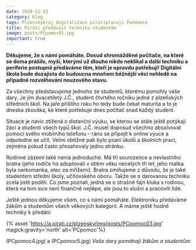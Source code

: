 ```yaml
---
date: 2020-11-23
category: blog
tags: Plzenskykraj digitalizace piratipracuji Pandemie
title: Piráti předávají techniku studentům
image: posts/PCpomoc01.jpg
important: true
---
```

**Děkujeme, že s námi pomáháte. Dosud shromážděné počítače, na které se doma prášilo, myši, kterými už dlouho nikdo neklikal a další techniku a periferie postupně předáváme těm, kteří je opravdu potřebují! Digitální škola bude dozajista do budoucna mnohem běžnější věcí nehledě na případné rozvolňování nouzového stavu.**

Za všechny představujeme jednoho ze studentů, kterému pomohly vaše dary. Je jím dvacetiletý J.Č., student čtvrtého ročníku jedné z plzeňských středních škol. Na jaře příštího roku ho tedy bude čekat maturita a to je dneska zkouška, ke které potřebuje dnes počítač snad každý student.

Situace je navíc ztížená o distanční výuku, se kterou se stále ještě potýkají žáci a studenti všech typů škol. J.Č. musel doposud všechno absolvovat pomocí svého mobilního telefonu – ráno se připojit k online výuce a odpoledne se učit. Velmi obtížné pak bylo psaní úkolů a školních prací, zejména pokud často přesahovaly jednu stránku.

Rodinné zázemí také nemá jednoduché. Má tři sourozence a nevlastního bratra (jeho rodiče ho adoptovali v útlém věku necelých tří let; jeho matka byla narkomanka, otec za mřížemi). Bratra zmiňujeme z důvodu, že je také studentem střední školy, učňovského oboru. Takže se o darovanou techniku zcela jistě podělí. Co jsme poznali, jedná se o strašně fajn kluka s rodinou, která na tom sice není finančně nejlépe, ale jsou to slušní a pracovití lidé.

Ještě jednou děkujeme všem, co s námi pomáháte. Elektroniku předáváme žákům a studentům všech věkových kategorií. A máme ještě hodně techniky k předání

{% asset 'https://a.pirati.cz/plzensky/img/posts/PCpomoc03.jpg' magick:gravity='north' alt='PCpomoc'%}

(PCpomoc4.jpg) a (PCpomoc5.jpg) 
*Vaše dary pomáhají žákům a studentům*
